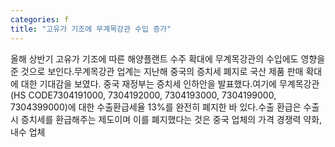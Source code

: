 ```yaml
---
categories: f
title: "고유가 기조에 무계목강관 수입 증가"
---
```

올해 상반기 고유가 기조에 따른 해양플랜트 수주 확대에 무계목강관의 수입에도 영향을 준 것으로 보인다.무계목강관 업계는 지난해 중국의 증치세 폐지로 국산 제품 판매 확대에 대한 기대감을 보였다. 중국 재정부는 증치세 인하안을 발표했다.여기에 무계목강관(HS CODE7304191000, 7304192000, 7304193000, 7304199000, 7304399000)에 대한 수출환급세율 13%를 완전히 폐지한 바 있다.수출 환급은 수출 시 증치세를 환급해주는 제도이며 이를 폐지했다는 것은 중국 업체의 가격 경쟁력 약화, 내수 업체